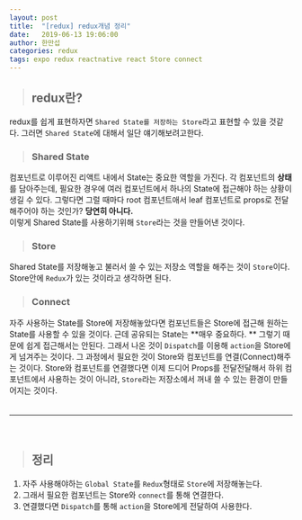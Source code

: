 ```yaml
---
layout: post
title:  "[redux] redux개념 정리"
date:   2019-06-13 19:06:00
author: 한만섭
categories: redux
tags: expo redux reactnative react Store connect 
---
```



> ## redux란? 
redux를 쉽게 표현하자면 `Shared State를 저장하는 Store`라고 표현할 수 있을 것같다. 그러면 `Shared State`에 대해서 일단 얘기해보려고한다.  



> ### Shared State
컴포넌트로 이루어진 리액트 내에서 State는 중요한 역할을 가진다. 각 컴포넌트의 **상태**를 담아주는데, 필요한 경우에 여러 컴포넌트에서 하나의 
State에 접근해야 하는 상황이 생길 수 있다. 그렇다면 그럴 때마다 root 컴포넌트애서 leaf 컴포넌트로 props로 전달해주어야 하는 것인가? **당연히 아니다.**  
이렇게 Shared State를 사용하기위해 `Store`라는 것을 만들어낸 것이다.  


> ### Store  
Shared State를 저장해놓고 불러서 쓸 수 있는 저장소 역할을 해주는 것이 `Store`이다. Store안에 `Redux`가 있는 것이라고 생각하면 된다.  


> ### Connect
자주 사용하는 State를 Store에 저장해놓았다면 컴포넌트들은 Store에 접근해 원하는 State를 사용할 수 있을 것이다. 근데 공유되는 State는 **매우 중요하다. **
그렇기 때문에 쉽게 접근해서는 안된다. 그래서 나온 것이 `Dispatch`를 이용해 `action`을 Store에게 넘겨주는 것이다. 그 과정에서 필요한 것이 Store와 
컴포넌트를 연결(Connect)해주는 것이다. Store와 컴포넌트를 연결했다면 이제 드디어 Props를 전달전달해서 하위 컴포넌트에서 사용하는 것이 아니라, 
`Store`라는 저장소에서 꺼내 쓸 수 있는 환경이 만들어지는 것이다.  
　  

***

　  

> ## 정리  
1. 자주 사용해야하는 `Global State`를 `Redux`형태로 `Store`에 저장해놓는다.  
2. 그래서 필요한 컴포넌트는 Store와 `connect`를 통해 연결한다.  
3. 연결했다면 `Dispatch`를 통해 `action`을 Store에게 전달하여 사용한다. 


